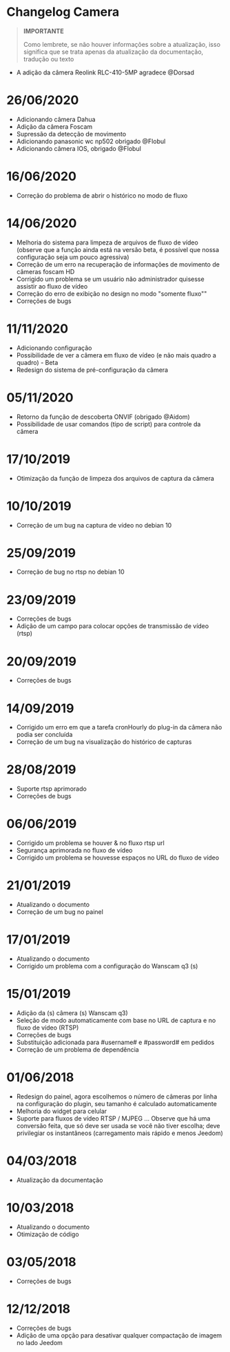 # Changelog Camera

>**IMPORTANTE**
>
>Como lembrete, se não houver informações sobre a atualização, isso significa que se trata apenas da atualização da documentação, tradução ou texto

- A adição da câmera Reolink RLC-410-5MP agradece @Dorsad

# 26/06/2020

- Adicionando câmera Dahua
- Adição da câmera Foscam
- Supressão da detecção de movimento
- Adicionando panasonic wc np502 obrigado @Flobul
- Adicionando câmera IOS, obrigado @Flobul

# 16/06/2020

- Correção do problema de abrir o histórico no modo de fluxo

# 14/06/2020

- Melhoria do sistema para limpeza de arquivos de fluxo de vídeo (observe que a função ainda está na versão beta, é possível que nossa configuração seja um pouco agressiva)
- Correção de um erro na recuperação de informações de movimento de câmeras foscam HD
- Corrigido um problema se um usuário não administrador quisesse assistir ao fluxo de vídeo
- Correção do erro de exibição no design no modo "somente fluxo""
- Correções de bugs

# 11/11/2020

- Adicionando configuração
- Possibilidade de ver a câmera em fluxo de vídeo (e não mais quadro a quadro) - Beta
- Redesign do sistema de pré-configuração da câmera

# 05/11/2020

- Retorno da função de descoberta ONVIF (obrigado @Aidom)
- Possibilidade de usar comandos (tipo de script) para controle da câmera

# 17/10/2019

- Otimização da função de limpeza dos arquivos de captura da câmera

# 10/10/2019

- Correção de um bug na captura de vídeo no debian 10

# 25/09/2019

- Correção de bug no rtsp no debian 10

# 23/09/2019

- Correções de bugs
- Adição de um campo para colocar opções de transmissão de vídeo (rtsp)

# 20/09/2019

- Correções de bugs

# 14/09/2019

 - Corrigido um erro em que a tarefa cronHourly do plug-in da câmera não podia ser concluída
 - Correção de um bug na visualização do histórico de capturas

# 28/08/2019

- Suporte rtsp aprimorado
- Correções de bugs

# 06/06/2019

- Corrigido um problema se houver & no fluxo rtsp url
- Segurança aprimorada no fluxo de vídeo
- Corrigido um problema se houvesse espaços no URL do fluxo de vídeo

# 21/01/2019

- Atualizando o documento
- Correção de um bug no painel

# 17/01/2019

- Atualizando o documento
- Corrigido um problema com a configuração do Wanscam q3 (s)

# 15/01/2019

- Adição da (s) câmera (s) Wanscam q3)
- Seleção de modo automaticamente com base no URL de captura e no fluxo de vídeo (RTSP)
- Correções de bugs
- Substituição adicionada para #username# e #password# em pedidos
- Correção de um problema de dependência

# 01/06/2018

- Redesign do painel, agora escolhemos o número de câmeras por linha na configuração do plugin, seu tamanho é calculado automaticamente
- Melhoria do widget para celular
- Suporte para fluxos de vídeo RTSP / MJPEG ... Observe que há uma conversão feita, que só deve ser usada se você não tiver escolha; deve privilegiar os instantâneos (carregamento mais rápido e menos Jeedom)

# 04/03/2018

- Atualização da documentação

# 10/03/2018

- Atualizando o documento
- Otimização de código

# 03/05/2018

- Correções de bugs

# 12/12/2018

- Correções de bugs
- Adição de uma opção para desativar qualquer compactação de imagem no lado Jeedom
